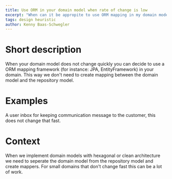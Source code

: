 ```yaml
---
title: Use ORM in your domain model when rate of change is low
excerpt: "When can it be appropite to use ORM mapping in my domain model?"
tags: design heuristic
author: Kenny Baas-Schwegler
---
```


# Short description

When your domain model does not change quickly you can decide to use a ORM mapping framework (for instance: JPA, EntityFramework) in your domain. This way we don't need to create mapping between the domain model and the repository model.

# Examples

A user inbox for keeping communication message to the customer, this does not change that fast.

# Context

When we implement domain models with hexagonal or clean architecture we need to seperate the domain model from the repository model and create mappers. For small domains that don't change fast this can be a lot of work.